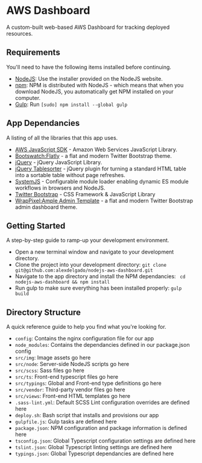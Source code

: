 ﻿# AWS Dashboard
A custom-built web-based AWS Dashboard for tracking deployed resources.

## Requirements
You'll need to have the following items installed before continuing.

  * [NodeJS](http://nodejs.org/): Use the installer provided on the NodeJS website.
  * [npm](https://www.npmjs.com/): NPM is distributed with NodeJS - which means that when you download NodeJS, you automatically get NPM installed on your computer.
  * [Gulp](http://gulpjs.com/): Run `[sudo] npm install --global gulp`

## App Dependancies
A listing of all the libraries that this app uses.

  * [AWS JavaScript SDK](http://docs.aws.amazon.com/sdk-for-javascript/v2/developer-guide/welcome.html) - Amazon Web Services JavaScript Library.
  * [Bootswatch:Flatly](https://bootswatch.com/flatly/) - a flat and modern Twitter Bootstrap theme.
  * [jQuery](http://jquery.com) - jQuery JavaScript Library.
  * [jQuery Tablesorter](http://jquery.com) - jQuery plugin for turning a standard HTML table into a sortable table without page refreshes.
  * [SystemJS](https://github.com/systemjs/systemjs) - Configurable module loader enabling dynamic ES module workflows in browsers and NodeJS.
  * [Twitter Bootstrap](http://getbootstrap.com/) - CSS Framework & JavaScript Library
  * [WrapPixel:Ample Admin Template](https://bootswatch.com/flatly/) - a flat and modern Twitter Bootstrap admin dashboard theme.

## Getting Started
A step-by-step guide to ramp-up your development environment.

  * Open a new terminal window and navigate to your development directory.
  * Clone the project into your development directory: `git clone git@github.com:alexdelgado/nodejs-aws-dashboard.git`
  * Navigate to the app directory and install the NPM dependancies: ` cd nodejs-aws-dashboard && npm install`
  * Run gulp to make sure everything has been installed properly: `gulp build`

## Directory Structure
A quick reference guide to help you find what you're looking for.

  * `config`: Contains the nginx configuration file for our app
  * `node_modules`: Contains the dependancies defined in our package.json config
  * `src/img`: Image assets go here
  * `src/node`: Server-side NodeJS scripts go here
  * `src/scss`: Sass files go here
  * `src/ts`: Front-end typescript files go here
  * `src/typings`: Global and Front-end type definitions go here
  * `src/vendor`: Third-party vendor files go here
  * `src/views`: Front-end HTML templates go here
  * `.sass-lint.yml`: Default SCSS Lint configuration overrides are defined here
  * `deploy.sh`: Bash script that installs and provisions our app
  * `gulpfile.js`: Gulp tasks are defined here
  * `package.json`: NPM configuration and package information is defined here
  * `tsconfig.json`: Global Typescript configuration settings are defined here
  * `tslint.json`: Global Typescript linting settings are defined here
  * `typings.json`: Global Typescript dependancies are defined here
